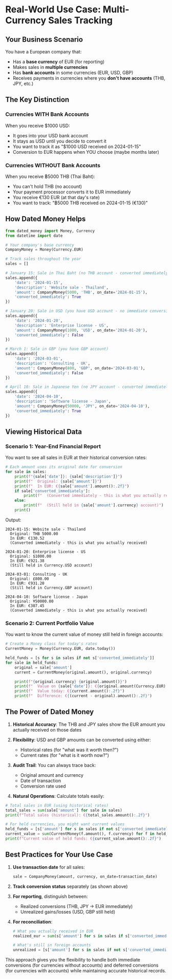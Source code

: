 # Real-World Use Case: Multi-Currency Sales Tracking

## Your Business Scenario

You have a European company that:
- Has a **base currency** of EUR (for reporting)
- Makes sales in **multiple currencies**
- Has **bank accounts** in some currencies (EUR, USD, GBP)
- Receives payments in currencies where you **don't have accounts** (THB, JPY, etc.)

## The Key Distinction

### Currencies WITH Bank Accounts
When you receive $1000 USD:
- It goes into your USD bank account
- It stays as USD until you decide to convert it
- You want to track it as "$1000 USD received on 2024-01-15"
- Conversion to EUR happens when YOU choose (maybe months later)

### Currencies WITHOUT Bank Accounts
When you receive ฿5000 THB (Thai Baht):
- You can't hold THB (no account)
- Your payment processor converts it to EUR immediately
- You receive €130 EUR (at that day's rate)
- You want to track: "฿5000 THB received on 2024-01-15 (€130)"

## How Dated Money Helps

```python
from dated_money import Money, Currency
from datetime import date

# Your company's base currency
CompanyMoney = Money(Currency.EUR)

# Track sales throughout the year
sales = []

# January 15: Sale in Thai Baht (no THB account - converted immediately)
sales.append({
    'date': '2024-01-15',
    'description': 'Website sale - Thailand',
    'amount': CompanyMoney(5000, 'THB', on_date='2024-01-15'),
    'converted_immediately': True
})

# January 20: Sale in USD (you have USD account - no immediate conversion)
sales.append({
    'date': '2024-01-20',
    'description': 'Enterprise license - US',
    'amount': CompanyMoney(1000, 'USD', on_date='2024-01-20'),
    'converted_immediately': False
})

# March 1: Sale in GBP (you have GBP account)
sales.append({
    'date': '2024-03-01',
    'description': 'Consulting - UK',
    'amount': CompanyMoney(800, 'GBP', on_date='2024-03-01'),
    'converted_immediately': False
})

# April 10: Sale in Japanese Yen (no JPY account - converted immediately)
sales.append({
    'date': '2024-04-10',
    'description': 'Software license - Japan',
    'amount': CompanyMoney(50000, 'JPY', on_date='2024-04-10'),
    'converted_immediately': True
})
```

## Viewing Historical Data

### Scenario 1: Year-End Financial Report
You want to see all sales in EUR at their historical conversion rates:

```python
# Each amount uses its original date for conversion
for sale in sales:
    print(f"{sale['date']}: {sale['description']}")
    print(f"  Original: {sale['amount']}")
    print(f"  In EUR: €{sale['amount'].amount():.2f}")
    if sale['converted_immediately']:
        print(f"  (Converted immediately - this is what you actually received)")
    else:
        print(f"  (Still held in {sale['amount'].currency} account)")
    print()
```

Output:
```
2024-01-15: Website sale - Thailand
  Original: THB 5000.00
  In EUR: €130.52
  (Converted immediately - this is what you actually received)

2024-01-20: Enterprise license - US
  Original: $1000.00
  In EUR: €921.38
  (Still held in Currency.USD account)

2024-03-01: Consulting - UK
  Original: £800.00
  In EUR: €931.20
  (Still held in Currency.GBP account)

2024-04-10: Software license - Japan
  Original: ¥50000.00
  In EUR: €307.45
  (Converted immediately - this is what you actually received)
```

### Scenario 2: Current Portfolio Value
You want to know the current value of money still held in foreign accounts:

```python
# Create a Money class for today's rates
CurrentMoney = Money(Currency.EUR, date.today())

held_funds = [s for s in sales if not s['converted_immediately']]
for sale in held_funds:
    original = sale['amount']
    current = CurrentMoney(original.amount(), original.currency)

    print(f"{original.currency} {original.amount()}")
    print(f"  Value on {sale['date']}: €{original.amount(Currency.EUR):.2f}")
    print(f"  Value today: €{current.amount():.2f}")
    print(f"  Difference: €{(current - original).amount():.2f}")
```

## The Power of Dated Money

1. **Historical Accuracy**: The THB and JPY sales show the EUR amount you actually received on those dates

2. **Flexibility**: USD and GBP amounts can be converted using either:
   - Historical rates (for "what was it worth then?")
   - Current rates (for "what is it worth now?")

3. **Audit Trail**: You can always trace back:
   - Original amount and currency
   - Date of transaction
   - Conversion rate used

4. **Natural Operations**: Calculate totals easily:
```python
# Total sales in EUR (using historical rates)
total_sales = sum(sale['amount'] for sale in sales)
print(f"Total sales (historical): €{total_sales.amount():.2f}")

# For held currencies, you might want current values
held_funds = [s['amount'] for s in sales if not s['converted_immediately']]
current_value = sum(CurrentMoney(f.amount(), f.currency) for f in held_funds)
print(f"Current value of held funds: €{current_value.amount():.2f}")
```

## Best Practices for Your Use Case

1. **Use transaction date** for all sales:
   ```python
   sale = CompanyMoney(amount, currency, on_date=transaction_date)
   ```

2. **Track conversion status** separately (as shown above)

3. **For reporting**, distinguish between:
   - Realized conversions (THB, JPY → EUR immediately)
   - Unrealized gains/losses (USD, GBP still held)

4. **For reconciliation**:
   ```python
   # What you actually received in EUR
   realized_eur = sum(s['amount'] for s in sales if s['converted_immediately'])

   # What's still in foreign accounts
   unrealized = [s['amount'] for s in sales if not s['converted_immediately']]
   ```

This approach gives you the flexibility to handle both immediate conversions (for currencies without accounts) and deferred conversions (for currencies with accounts) while maintaining accurate historical records.
